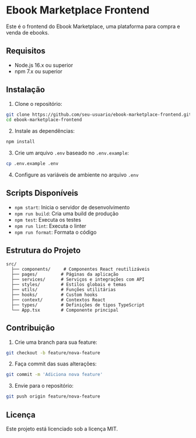 # Ebook Marketplace Frontend

Este é o frontend do Ebook Marketplace, uma plataforma para compra e venda de ebooks.

## Requisitos

- Node.js 16.x ou superior
- npm 7.x ou superior

## Instalação

1. Clone o repositório:
```bash
git clone https://github.com/seu-usuario/ebook-marketplace-frontend.git
cd ebook-marketplace-frontend
```

2. Instale as dependências:
```bash
npm install
```

3. Crie um arquivo `.env` baseado no `.env.example`:
```bash
cp .env.example .env
```

4. Configure as variáveis de ambiente no arquivo `.env`

## Scripts Disponíveis

- `npm start`: Inicia o servidor de desenvolvimento
- `npm run build`: Cria uma build de produção
- `npm test`: Executa os testes
- `npm run lint`: Executa o linter
- `npm run format`: Formata o código

## Estrutura do Projeto

```
src/
  ├── components/     # Componentes React reutilizáveis
  ├── pages/         # Páginas da aplicação
  ├── services/      # Serviços e integrações com API
  ├── styles/        # Estilos globais e temas
  ├── utils/         # Funções utilitárias
  ├── hooks/         # Custom hooks
  ├── context/       # Contextos React
  ├── types/         # Definições de tipos TypeScript
  └── App.tsx        # Componente principal
```

## Contribuição

1. Crie uma branch para sua feature:
```bash
git checkout -b feature/nova-feature
```

2. Faça commit das suas alterações:
```bash
git commit -m 'Adiciona nova feature'
```

3. Envie para o repositório:
```bash
git push origin feature/nova-feature
```

## Licença

Este projeto está licenciado sob a licença MIT. 